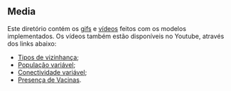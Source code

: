 ## Media

Este diretório contém os [gifs](gifs) e [vídeos](videos) feitos com os modelos implementados. Os vídeos também estão disponíveis no Youtube, através dos links abaixo:

- [Tipos de vizinhança](https://youtu.be/SbXQnxNSlk8);
- [População variável](https://youtu.be/70SjEVANnx0);
- [Conectividade variável](https://youtu.be/WmcGb8urvSA);
- [Presença de Vacinas](https://youtu.be/-aqAPe3ifIo).
